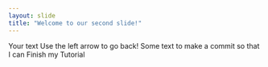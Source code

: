 ```yaml
---
layout: slide
title: "Welcome to our second slide!"
---
```

Your text
Use the left arrow to go back!
Some text
to make
a commit
so that
I can
Finish
my 
Tutorial
